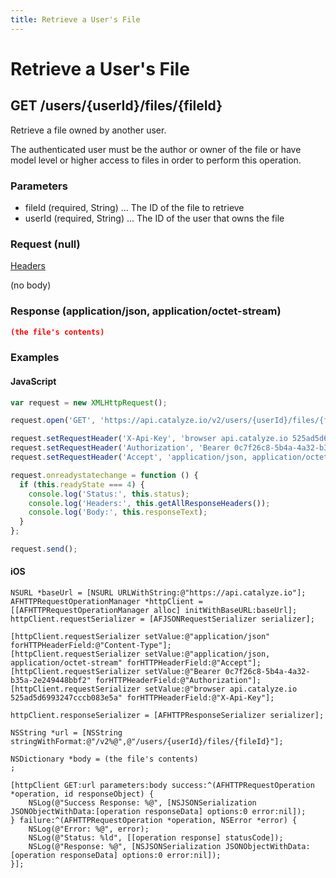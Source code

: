 ```yaml
---
title: Retrieve a User's File
---
```


# Retrieve a User's File

## GET /users/{userId}/files/{fileId}
Retrieve a file owned by another user. 

The authenticated user must be the author or owner of the file or have model level or higher access to files in order to perform this operation.


### Parameters

* fileId (required, String) ... The ID of the file to retrieve
* userId (required, String) ... The ID of the user that owns the file

### Request (null)

[Headers](../overview/eheaders)

(no body)
### Response (application/json, application/octet-stream)

```json
(the file's contents)
```

### Examples

#### JavaScript

```javascript
var request = new XMLHttpRequest();

request.open('GET', 'https://api.catalyze.io/v2/users/{userId}/files/{fileId}');

request.setRequestHeader('X-Api-Key', 'browser api.catalyze.io 525ad5d6993247cccb083e5a');
request.setRequestHeader('Authorization', 'Bearer 0c7f26c8-5b4a-4a32-b35a-2e249448bbf2');
request.setRequestHeader('Accept', 'application/json, application/octet-stream');

request.onreadystatechange = function () {
  if (this.readyState === 4) {
    console.log('Status:', this.status);
    console.log('Headers:', this.getAllResponseHeaders());
    console.log('Body:', this.responseText);
  }
};

request.send();
```


#### iOS

```objc
NSURL *baseUrl = [NSURL URLWithString:@"https://api.catalyze.io"];
AFHTTPRequestOperationManager *httpClient = [[AFHTTPRequestOperationManager alloc] initWithBaseURL:baseUrl];
httpClient.requestSerializer = [AFJSONRequestSerializer serializer];

[httpClient.requestSerializer setValue:@"application/json" forHTTPHeaderField:@"Content-Type"];
[httpClient.requestSerializer setValue:@"application/json, application/octet-stream" forHTTPHeaderField:@"Accept"];
[httpClient.requestSerializer setValue:@"Bearer 0c7f26c8-5b4a-4a32-b35a-2e249448bbf2" forHTTPHeaderField:@"Authorization"];
[httpClient.requestSerializer setValue:@"browser api.catalyze.io 525ad5d6993247cccb083e5a" forHTTPHeaderField:@"X-Api-Key"];

httpClient.responseSerializer = [AFHTTPResponseSerializer serializer];

NSString *url = [NSString stringWithFormat:@"/v2%@",@"/users/{userId}/files/{fileId}"];

NSDictionary *body = (the file's contents)
;

[httpClient GET:url parameters:body success:^(AFHTTPRequestOperation *operation, id responseObject) {
    NSLog(@"Success Response: %@", [NSJSONSerialization JSONObjectWithData:[operation responseData] options:0 error:nil]);
} failure:^(AFHTTPRequestOperation *operation, NSError *error) {
    NSLog(@"Error: %@", error);
    NSLog(@"Status: %ld", [[operation response] statusCode]);
    NSLog(@"Response: %@", [NSJSONSerialization JSONObjectWithData:[operation responseData] options:0 error:nil]);
}];
```


